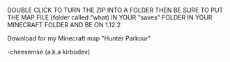 DOUBLE CLICK TO TURN THE ZIP INTO A FOLDER THEN BE SURE TO PUT THE MAP FILE (folder called "what) IN YOUR "saves" FOLDER IN YOUR MINECRAFT FOLDER AND BE ON 1.12.2

Download for my Minecraft map "Hunter Parkour"

-cheesemse (a.k.a kirbodev)
